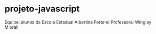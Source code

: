 # projeto-javascript
Equipe: alunos da Escola Estadual Albertina Fortarel
Professora: Wingley Miorali
